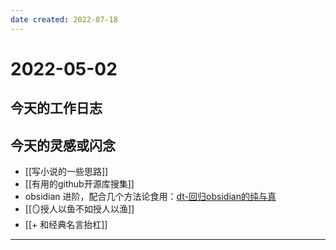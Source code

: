 ```yaml
---
date created: 2022-07-18
---
```


# 2022-05-02

## 今天的工作日志

## 今天的灵感或闪念

- [[写小说的一些思路]]
- [[有用的github开源库搜集]]
- obsidian 进阶，配合几个方法论食用：[dt-回归obsidian的纯与真](x-devonthink-item://D80E37D3-9160-41B9-9427-90F7127E9BF1)
- [[🪞授人以鱼不如授人以渔]]
- [[+ 和经典名言抬杠]]
---
